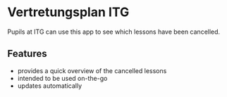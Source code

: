 # Vertretungsplan ITG

Pupils at ITG can use this app to see which lessons have been cancelled.

## Features
- provides a quick overview of the cancelled lessons
- intended to be used on-the-go
- updates automatically
